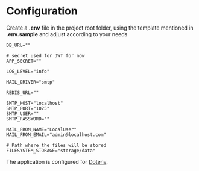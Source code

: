 # Configuration

Create a **.env** file in the project root folder, using the template mentioned in **.env.sample**
and adjust according to your needs

```env
DB_URL=""

# secret used for JWT for now
APP_SECRET=""

LOG_LEVEL="info"

MAIL_DRIVER="smtp"

REDIS_URL=""

SMTP_HOST="localhost"
SMTP_PORT="1025"
SMTP_USER=""
SMTP_PASSWORD=""

MAIL_FROM_NAME="LocalUser"
MAIL_FROM_EMAIL="admin@localhost.com"

# Path where the files will be stored
FILESYSTEM_STORAGE="storage/data"
```

The application is configured for [Dotenv](https://www.npmjs.com/package/dotenv).